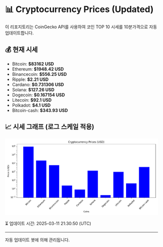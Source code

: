 
# 📊 Cryptocurrency Prices (Updated)

이 리포지토리는 CoinGecko API를 사용하여 코인 TOP 10 시세를 10분가격으로 자동 업데이트합니다.

## 💰 현재 시세
- Bitcoin: **$83162 USD**
- Ethereum: **$1948.42 USD**
- Binancecoin: **$556.25 USD**
- Ripple: **$2.21 USD**
- Cardano: **$0.731306 USD**
- Solana: **$127.26 USD**
- Dogecoin: **$0.167154 USD**
- Litecoin: **$92.1 USD**
- Polkadot: **$4.1 USD**
- Bitcoin-cash: **$343.93 USD**

## 📈 시세 그래프 (로그 스케일 적용)
![Crypto Prices](crypto_prices.png)

⏳ 업데이트 시간: 2025-03-11 21:30:50 (UTC)

---
자동 업데이트 봇에 의해 관리됩니다.
